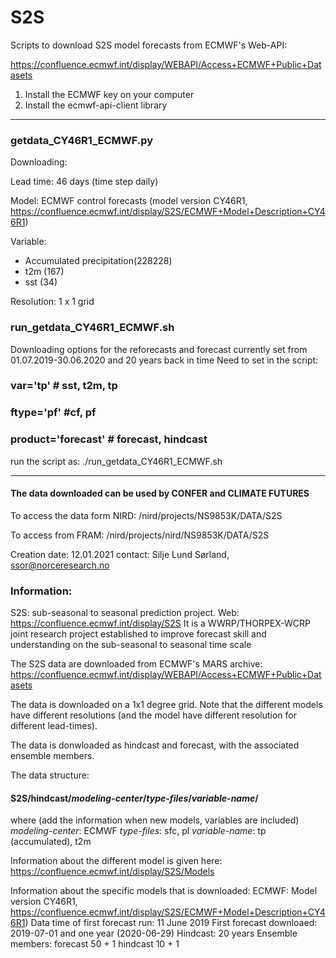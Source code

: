 # S2S
Scripts to download S2S model forecasts from ECMWF's Web-API: 

https://confluence.ecmwf.int/display/WEBAPI/Access+ECMWF+Public+Datasets

1) Install the ECMWF key on your computer 
2) Install the ecmwf-api-client library 


----------------------------------------------------------------------------------------------------------------------------------
### getdata_CY46R1_ECMWF.py

Downloading:

Lead time: 46 days (time step daily) 

Model: ECMWF control forecasts (model version CY46R1, https://confluence.ecmwf.int/display/S2S/ECMWF+Model+Description+CY46R1) 

Variable: 
- Accumulated precipitation(228228)
- t2m (167)  
- sst (34)

Resolution: 1 x 1 grid


### run_getdata_CY46R1_ECMWF.sh

Downloading options for the reforecasts and forecast currently set from 01.07.2019-30.06.2020 and 20 years back in time
Need to set in the script: 
### var='tp' # sst, t2m, tp
### ftype='pf' #cf, pf
### product='forecast' # forecast, hindcast

run the script as: ./run_getdata_CY46R1_ECMWF.sh


------------------------------------------------------------------------------------------------------------
#### The data downloaded can be used by CONFER and CLIMATE FUTURES

To access the data form  NIRD: /nird/projects/NS9853K/DATA/S2S 

To access from FRAM: /nird/projects/nird/NS9853K/DATA/S2S 

Creation date: 12.01.2021
contact: Silje Lund Sørland, ssor@norceresearch.no

### Information:

S2S: sub-seasonal to seasonal prediction project. Web: https://confluence.ecmwf.int/display/S2S
It is a WWRP/THORPEX-WCRP joint research project established to improve forecast skill and understanding on the sub-seasonal to seasonal time scale

The S2S data are downloaded from ECMWF's MARS archive: https://confluence.ecmwf.int/display/WEBAPI/Access+ECMWF+Public+Datasets
 
The data is downloaded on a 1x1 degree grid. Note that the different models have different resolutions (and the model have different resolution for different lead-times).

The data is donwloaded as hindcast and forecast, with the associated ensemble members. 

The data structure: 

#### S2S/hindcast/_modeling-center_/_type-files_/_variable-name_/

where (add the information when new models, variables are included)
_modeling-center_: ECMWF
_type-files_: sfc, pl
_variable-name_: tp (accumulated), t2m

Information about the different model is given here: https://confluence.ecmwf.int/display/S2S/Models

Information about the specific models that is downloaded: 
ECMWF: 
Model version CY46R1, https://confluence.ecmwf.int/display/S2S/ECMWF+Model+Description+CY46R1)
Data time of first forecast run:   11 June 2019
First forecast downloaed: 2019-07-01 and one year (2020-06-29)
Hindcast: 20 years
Ensemble members: 
forecast 50 + 1
hindcast 10 + 1
  
  
